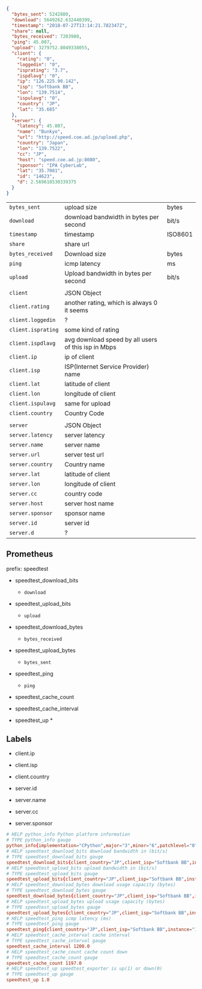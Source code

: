 
```json
{
  "bytes_sent": 5242880,
  "download": 5649262.632440399,
  "timestamp": "2018-07-27T13:14:21.782347Z",
  "share": null,
  "bytes_received": 7203980,
  "ping": 45.007,
  "upload": 3279752.8049338055,
  "client": {
    "rating": "0",
    "loggedin": "0",
    "isprating": "3.7",
    "ispdlavg": "0",
    "ip": "126.225.90.142",
    "isp": "Softbank BB",
    "lon": "139.7514",
    "ispulavg": "0",
    "country": "JP",
    "lat": "35.685"
  },
  "server": {
    "latency": 45.007,
    "name": "Bunkyo",
    "url": "http://speed.coe.ad.jp/upload.php",
    "country": "Japan",
    "lon": "139.7522",
    "cc": "JP",
    "host": "speed.coe.ad.jp:8080",
    "sponsor": "IPA CyberLab",
    "lat": "35.7081",
    "id": "14623",
    "d": 2.569618530339375
  }
}

```

|                    |                                                     |         |
| :----------------- | :-------------------------------------------------- | :------ |
| `bytes_sent`       | upload size                                         | bytes   |
| `download`         | download bandwidth in bytes per second                      | bit/s |
| `timestamp`        | timestamp                                           | ISO8601 |
| `share`            | share url                                           |
| `bytes_received`   | Download size                                       | bytes   |
| `ping`             | icmp latency                                        | ms      |
| `upload`           | Upload bandwidth in bytes per second                        | bit/s |
|                    |
| `client`           | JSON Object                                         |
| `client.rating`    | another rating, which is always 0 it seems          |
| `client.loggedin`  | ?                                                   |
| `client.isprating` | some kind of rating                                 |
| `client.ispdlavg`  | avg download speed by all users of this isp in Mbps |
| `client.ip`        | ip of client                                        |
| `client.isp`       | ISP(Internet Service Provider) name                 |
| `client.lat`       | latitude of client                                  |
| `client.lon`       | longitude of client                                 |
| `client.ispulavg`  | same for upload                                     |
| `client.country`   | Country Code                                        |
|                    |
| `server`           | JSON Object                                         |
| `server.latency`   | server latency                                      |
| `server.name`      | server name                                         |
| `server.url`       | server test url                                     |
| `server.country`   | Country name                                        |
| `server.lat`       | latitude of client                                  |
| `server.lon`       | longitude of client                                 |
| `server.cc`        | country code                                        |
| `server.host`      | server host name                                    |
| `server.sponsor`   | sponsor name                                        |
| `server.id`        | server id                                           |
| `server.d`         | ?                                                   |


## Prometheus

prefix: speedtest

* speedtest_download_bits
  * `download`

* speedtest_upload_bits
  * `upload`


* speedtest_download_bytes
  * `bytes_received`

* speedtest_upload_bytes
  * `bytes_sent`

* speedtest_ping
  * `ping`

* speedtest_cache_count
* speedtest_cache_interval
* speedtest_up
  *

## Labels

* client.ip
* client.isp
* client.country

* server.id
* server.name
* server.cc
* server.sponsor

```conf
# HELP python_info Python platform information
# TYPE python_info gauge
python_info{implementation="CPython",major="3",minor="6",patchlevel="0",version="3.6.0"} 1.0
# HELP speedtest_download_bits download bandwidth in (bit/s)
# TYPE speedtest_download_bits gauge
speedtest_download_bits{client_country="JP",client_isp="Softbank BB",instance="126.225.90.142",server_country="JP",server_id="14623",server_name="Bunkyo",server_sponsor="IPA CyberLab"} 5649262.632440399
# HELP speedtest_upload_bits upload bandwidth in (bit/s)
# TYPE speedtest_upload_bits gauge
speedtest_upload_bits{client_country="JP",client_isp="Softbank BB",instance="126.225.90.142",server_country="JP",server_id="14623",server_name="Bunkyo",server_sponsor="IPA CyberLab"} 3279752.8049338055
# HELP speedtest_download_bytes download usage capacity (bytes)
# TYPE speedtest_download_bytes gauge
speedtest_download_bytes{client_country="JP",client_isp="Softbank BB",instance="126.225.90.142",server_country="JP",server_id="14623",server_name="Bunkyo",server_sponsor="IPA CyberLab"} 7203980.0
# HELP speedtest_upload_bytes upload usage capacity (bytes)
# TYPE speedtest_upload_bytes gauge
speedtest_upload_bytes{client_country="JP",client_isp="Softbank BB",instance="126.225.90.142",server_country="JP",server_id="14623",server_name="Bunkyo",server_sponsor="IPA CyberLab"} 5242880.0
# HELP speedtest_ping icmp latency (ms)
# TYPE speedtest_ping gauge
speedtest_ping{client_country="JP",client_isp="Softbank BB",instance="126.225.90.142",server_country="JP",server_id="14623",server_name="Bunkyo",server_sponsor="IPA CyberLab"} 45.007
# HELP speedtest_cache_interval cache interval
# TYPE speedtest_cache_interval gauge
speedtest_cache_interval 1200.0
# HELP speedtest_cache_count cache count down
# TYPE speedtest_cache_count gauge
speedtest_cache_count 1197.0
# HELP speedtest_up speedtest_exporter is up(1) or down(0)
# TYPE speedtest_up gauge
speedtest_up 1.0

```

